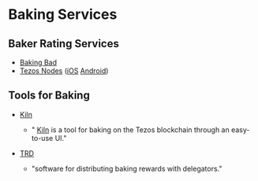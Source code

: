 # Baking Services

## Baker Rating Services

* [Baking Bad](https://baking-bad.org)
* [Tezos Nodes](https://www.tezos-nodes.com/) \([iOS](https://apps.apple.com/us/app/tezos-nodes/id1517012548?l=&ls=1) [Android](https://play.google.com/store/apps/details?id=com.tezosnodes.tezosnodes)\)

## Tools for Baking

* [Kiln](https://tezos-kiln.org/%20)
  * " [Kiln](https://gitlab.com/obsidian.systems/kiln) is a tool for baking on the Tezos blockchain through an easy-to-use UI."
* [TRD](https://github.com/tezosland/tezos-reward-distributer%20)

  * "software for distributing baking rewards with delegators."

